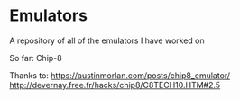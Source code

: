 # Emulators
A repository of all of the emulators I have worked on

So far:
Chip-8

Thanks to:
https://austinmorlan.com/posts/chip8_emulator/
http://devernay.free.fr/hacks/chip8/C8TECH10.HTM#2.5
